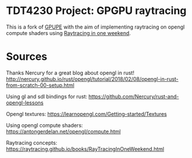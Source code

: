 # TDT4230 Project: GPGPU raytracing

This is a fork of [GPUPE](https://github.com/Avokadoen/GPUPE) with the aim of implementing raytracing on 
opengl compute shaders using [Raytracing in one weekend](https://raytracing.github.io/books/RayTracingInOneWeekend.html).

# Sources
Thanks Nercury for a great blog about opengl in rust!
http://nercury.github.io/rust/opengl/tutorial/2018/02/08/opengl-in-rust-from-scratch-00-setup.html

Using gl and sdl bindings for rust: https://github.com/Nercury/rust-and-opengl-lessons 

Opengl textures: https://learnopengl.com/Getting-started/Textures

Using opengl compute shaders: https://antongerdelan.net/opengl/compute.html

Raytracing concepts: https://raytracing.github.io/books/RayTracingInOneWeekend.html